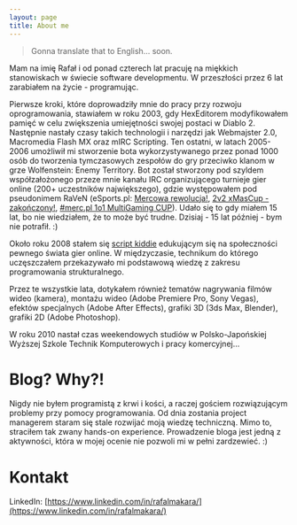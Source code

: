```yaml
---
layout: page
title: About me
---
```


> Gonna translate that to English... soon.

Mam na imię Rafał i od ponad czterech lat pracuję na miękkich stanowiskach w świecie software developmentu. W przeszłości przez 6 lat zarabiałem na życie - programując.

Pierwsze kroki, które doprowadziły mnie do pracy przy rozwoju oprogramowania, stawiałem w roku 2003, gdy HexEditorem modyfikowałem pamięć w celu zwiększenia umiejętności swojej postaci w Diablo 2. Następnie nastały czasy takich technologii i narzędzi jak Webmajster 2.0, Macromedia Flash MX oraz mIRC Scripting. Ten ostatni, w latach 2005-2006 umożliwił mi stworzenie bota wykorzystywanego przez ponad 1000 osób do tworzenia tymczasowych zespołów do gry przeciwko klanom w grze Wolfenstein: Enemy Territory. Bot został stworzony pod szyldem współzałożonego przeze mnie kanału IRC organizującego turnieje gier online (200+ uczestników największego), gdzie występowałem pod pseudonimem RaVeN (eSports.pl: [Mercowa rewolucja!](http://www.esports.pl/news/mercowa-rewolucja/11533/strona/1/kom), [2v2 xMasCup - zakończony!](http://www.esports.pl/news/2v2-xmascup---zakonczony/11893/strona/1/kom), [#merc.pl 1o1 MultiGaming CUP](http://www.esports.pl/news/mercpl-1o1-multigaming-cup/12559/strona/1/kom)). Udało się to gdy miałem 15 lat, bo nie wiedziałem, że to może być trudne. Dzisiaj - 15 lat później - bym nie potrafił. :)

Około roku 2008 stałem się [script kiddie](https://pl.wikipedia.org/wiki/Script_kiddie) edukującym się na społeczności pewnego świata gier online. W międzyczasie, technikum do którego uczęszczałem przekazywało mi podstawową wiedzę z zakresu programowania strukturalnego.

Przez te wszystkie lata, dotykałem również tematów nagrywania filmów wideo (kamera), montażu wideo (Adobe Premiere Pro, Sony Vegas), efektów specjalnych (Adobe After Effects), grafiki 3D (3ds Max, Blender), grafiki 2D (Adobe Photoshop).

W roku 2010 nastał czas weekendowych studiów w Polsko-Japońskiej Wyższej Szkole Technik Komputerowych i pracy komercyjnej…

# Blog? Why?!

Nigdy nie byłem programistą z krwi i kości, a raczej gościem rozwiązującym problemy przy pomocy programowania. Od dnia zostania project managerem staram się stale rozwijać moją wiedzę techniczną. Mimo to, straciłem tak zwany hands-on experience. Prowadzenie bloga jest jedną z aktywności, która w mojej ocenie nie pozwoli mi w pełni zardzewieć. :)

# Kontakt

LinkedIn: [https://www.linkedin.com/in/rafalmakara/](https://www.linkedin.com/in/rafalmakara/)
